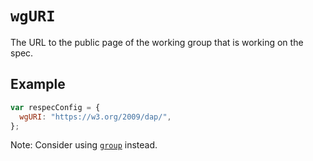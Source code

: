 # `wgURI`

The URL to the public page of the working group that is working on the spec.

## Example

```js "example": "Specify URL to public page for spec's working group."
var respecConfig = {
  wgURI: "https://w3.org/2009/dap/",
};
```

Note: Consider using [`group`](group) instead.
